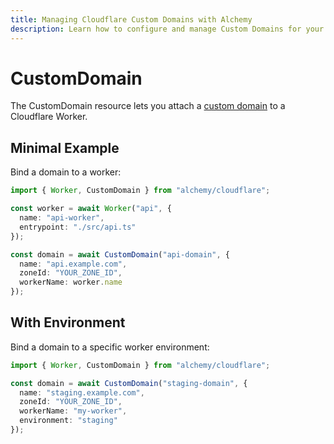 ```yaml
---
title: Managing Cloudflare Custom Domains with Alchemy
description: Learn how to configure and manage Custom Domains for your Cloudflare services (like Pages, Workers) using Alchemy.
---
```


# CustomDomain

The CustomDomain resource lets you attach a [custom domain](https://developers.cloudflare.com/workers/configuration/routing/custom-domains/) to a Cloudflare Worker.

## Minimal Example

Bind a domain to a worker:

```ts
import { Worker, CustomDomain } from "alchemy/cloudflare";

const worker = await Worker("api", {
  name: "api-worker",
  entrypoint: "./src/api.ts"
});

const domain = await CustomDomain("api-domain", {
  name: "api.example.com", 
  zoneId: "YOUR_ZONE_ID",
  workerName: worker.name
});
```

## With Environment

Bind a domain to a specific worker environment:

```ts
import { Worker, CustomDomain } from "alchemy/cloudflare";

const domain = await CustomDomain("staging-domain", {
  name: "staging.example.com",
  zoneId: "YOUR_ZONE_ID", 
  workerName: "my-worker",
  environment: "staging"
});
```